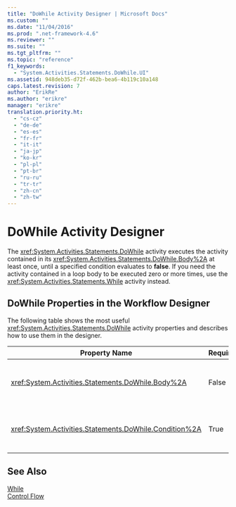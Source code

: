 ```yaml
---
title: "DoWhile Activity Designer | Microsoft Docs"
ms.custom: ""
ms.date: "11/04/2016"
ms.prod: ".net-framework-4.6"
ms.reviewer: ""
ms.suite: ""
ms.tgt_pltfrm: ""
ms.topic: "reference"
f1_keywords: 
  - "System.Activities.Statements.DoWhile.UI"
ms.assetid: 948deb35-d72f-462b-bea6-4b119c10a148
caps.latest.revision: 7
author: "ErikRe"
ms.author: "erikre"
manager: "erikre"
translation.priority.ht: 
  - "cs-cz"
  - "de-de"
  - "es-es"
  - "fr-fr"
  - "it-it"
  - "ja-jp"
  - "ko-kr"
  - "pl-pl"
  - "pt-br"
  - "ru-ru"
  - "tr-tr"
  - "zh-cn"
  - "zh-tw"
---
```

# DoWhile Activity Designer
The <xref:System.Activities.Statements.DoWhile> activity executes the activity contained in its <xref:System.Activities.Statements.DoWhile.Body%2A> at least once, until a specified condition evaluates to **false**. If you need the activity contained in a loop body to be executed zero or more times, use the <xref:System.Activities.Statements.While> activity instead.  
  
## DoWhile Properties in the Workflow Designer  
 The following table shows the most useful <xref:System.Activities.Statements.DoWhile> activity properties and describes how to use them in the designer.  
  
|Property Name|Required|Usage|  
|-------------------|--------------|-----------|  
|<xref:System.Activities.Statements.DoWhile.Body%2A>|False|The activity to execute while the condition is **true**. To add the <xref:System.Activities.Statements.DoWhile.Body%2A> activity, drop an activity from the toolbox into the **Body** box on the **DoWhile** activity designer with hint text “Drop Activity Here”.|  
|<xref:System.Activities.Statements.DoWhile.Condition%2A>|True|The condition to evaluate after each iteration of the loop. To set the <xref:System.Activities.Statements.DoWhile.Condition%2A>, type a [!INCLUDE[vbprvb](../code-quality/includes/vbprvb_md.md)] expression in the **Condition** box on the **DoWhile** activity designer or in the property grid.|  
  
## See Also  
 [While](../workflow-designer/while-activity-designer.md)   
 [Control Flow](../workflow-designer/control-flow-activity-designers.md)